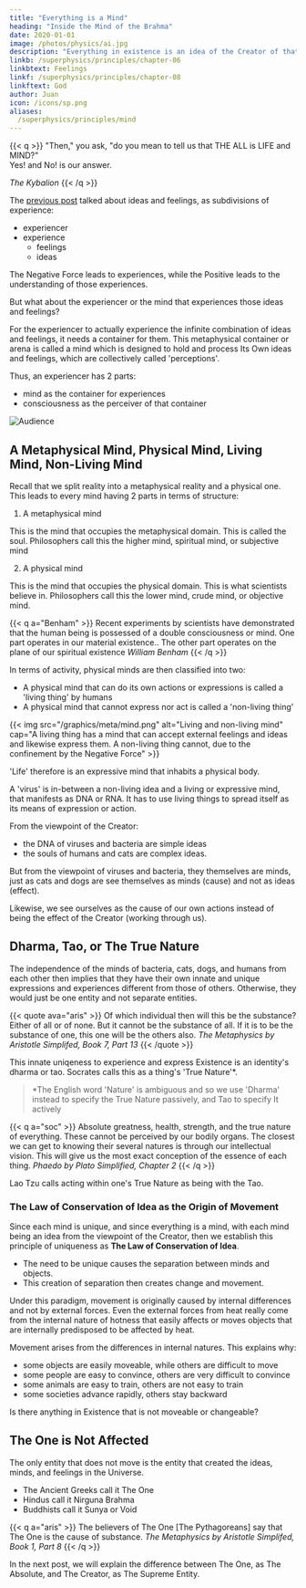 ```yaml
---
title: "Everything is a Mind"
heading: "Inside the Mind of the Brahma"
date: 2020-01-01
image: /photos/physics/ai.jpg
description: "Everything in existence is an idea of the Creator of that existence"
linkb: /superphysics/principles/chapter-06
linkbtext: Feelings
linkf: /superphysics/principles/chapter-08
linkftext: God
author: Juan
icon: /icons/sp.png
aliases:
  /superphysics/principles/mind
---
```



{{< q >}}
"Then," you ask, "do you mean to tell us that THE ALL is LIFE and MIND?" 
<br/>
Yes! and No! is our answer.

<cite>The Kybalion</cite>
{{< /q >}}



The [previous post](/superphysics/principles/idea) talked about ideas and feelings, as subdivisions of experience:

- experiencer
- experience
  - feelings 
  - ideas

The Negative Force leads to experiences, while the Positive leads to the understanding of those experiences.  

But what about the experiencer or the mind that experiences those ideas and feelings? 

<!-- So far, the matrix of existence has two aspects:
- metaphysical
- physical

The contents of this matrix are only:
- experiencer
- experience (as ideas and feelings) -->

For the experiencer to actually experience the infinite combination of ideas and feelings, it needs a container for them. This metaphysical container or arena is called a mind which is designed to hold and process Its Own ideas and feelings, which are collectively called 'perceptions'.

Thus, an experiencer has 2 parts:
- mind as the container for experiences
- consciousness as the perceiver of that container

![Audience](https://sorasystem.sirv.com/photos/audience.jpg)


## A Metaphysical Mind, Physical Mind, Living Mind, Non-Living Mind

Recall that we split reality into a metaphysical reality and a physical one. This leads to every mind having 2 parts in terms of structure:

1. A metaphysical mind

This is the mind that occupies the metaphysical domain. This is called the soul. Philosophers call this the higher mind, spiritual mind, or subjective mind

2. A physical mind 

This is the mind that occupies the physical domain. This is what scientists believe in. Philosophers call this the lower mind, crude mind, or objective mind. 


{{< q a="Benham" >}}
Recent experiments by scientists have demonstrated that the human being is possessed of a double consciousness or mind. One part operates in our material existence.. The other part operates on the plane of our spiritual existence
<cite>William Benham</cite>
{{< /q >}}


In terms of activity, physical minds are then classified into two:

- A physical mind that can do its own actions or expressions is called a 'living thing' by humans
- A physical mind that cannot express nor act is called a 'non-living thing'

{{< img src="/graphics/meta/mind.png" alt="Living and non-living mind" cap="A living thing has a mind that can accept external feelings and ideas and likewise express them. A non-living thing cannot, due to the confinement by the Negative Force" >}}


'Life' therefore is an expressive mind that inhabits a physical body. <!-- A 'soul', then, is such a mind that exists independent of a body.  -->

A 'virus' is in-between a non-living idea and a living or expressive mind, that manifests as DNA or RNA. It has to use living things to spread itself as its means of expression or action.

From the viewpoint of the Creator:
- the DNA of viruses and bacteria are simple ideas
- the souls of humans and cats are complex ideas.

But from the viewpoint of viruses and bacteria, they themselves are minds, just as cats and dogs are see themselves as minds (cause) and not as ideas (effect). 

Likewise, we see ourselves as the cause of our own actions instead of being the effect of the Creator (working through us).


## Dharma, Tao, or The True Nature

The independence of the minds of bacteria, cats, dogs, and humans from each other then implies that they have their own innate and unique expressions and experiences different from those of others. Otherwise, they would just be one entity and not separate entities. 

{{< quote ava="aris" >}}
Of which individual then will this be the substance?  Either of all or of none. But it cannot be the substance of all. If it is to be the substance of one, this one will be the others also.
<cite>The Metaphysics by Aristotle Simplifed, Book 7, Part 13</cite>
{{< /quote >}}


This innate uniqeness to experience and express Existence is an identity's dharma or tao. Socrates calls this <!-- innate need and design --> as a thing's 'True Nature'*. 


> *The English word 'Nature' is ambiguous and so we use 'Dharma' instead to specify the True Nature passively, and Tao to specify It actively  


{{< q a="soc" >}}
Absolute greatness, health, strength, and the true nature of everything. These cannot be perceived by our bodily organs. The closest we can get to knowing their several natures is through our intellectual vision. This will give us the most exact conception of the  essence of each thing.
<cite>Phaedo by Plato Simplified, Chapter 2</cite>
{{< /q >}}

Lao Tzu calls acting within one's True Nature as being with the Tao. 



### The Law of Conservation of Idea as the Origin of Movement

Since each mind is unique, and since everything is a mind, with each mind being an idea from the viewpoint of the Creator, then we establish this principle of uniqueness as **The Law of Conservation of Idea**.
- The need to be unique causes the separation between minds and objects.
- This creation of separation then creates change and movement.   

Under this paradigm, movement is originally caused by internal differences and not by external forces. Even the external forces from heat really come from the internal nature of hotness that easily affects or moves objects that are internally predisposed to be affected by heat. 

Movement arises from the differences in internal natures. This explains why:
- some objects are easily moveable, while others are difficult to move
- some people are easy to convince, others are very difficult to convince
- some animals are easy to train, others are not easy to train
- some societies advance rapidly, others stay backward

Is there anything in Existence that is not moveable or changeable?


## The One is Not Affected

The only entity that does not move is the entity that created the ideas, minds, and feelings in the Universe.
- The Ancient Greeks call it The One
- Hindus call it Nirguna Brahma
- Buddhists call it Sunya or Void

{{< q a="aris" >}}
The believers of The One [The Pythagoreans] say that The One is the cause of substance. 
<cite>The Metaphysics by Aristotle Simplifed, Book 1, Part 8</cite>
{{< /q >}}


In the next post, we will explain the difference between The One, as The Absolute, and The Creator, as The Supreme Entity.
<!--  Morality is Always Relative -->

<!-- Good and evil then is how this need is protected or destroyed. Thus, morality, or the perception of good and bad, depends on two things:

- the nature of object
- the nature of the experiencers of the object 

This is why morality is always relative and changing. One society might feel that it is moral to be liberal, while another will feel that liberality is immoral and that conservatism is moral.  -->




<!-- In Tantra Yoga, the Supreme Entity merely exists alone, without space nor time. Since a thing exists only if it is perceived, then as an absolute entity, the Supreme Entity technically did not exist and did not have value because It was alone.

To solve this problem, It made perceivers of Itself from Itself (since there was nothing else). In other words, It split Itself into infinite entities, both conscious and unconscious.

The original substance of these entities is called Shiva and the force that splits it up is called Shakti. The original form is called Nirguna Brahma and the resultant form is called Saguna Brahma or the entire observable universe and multiverses.

Since existence was created for the Creator and not the ‘createes’ then by default all existing entities feel an urge to know the Creator. The deepest and most lasting happiness is achieved when it is related to the Creator. This is generally called spirituality. The process for achieving this happiness is called yoga, which aims to unify the createe (soul) with the Creator (pure consciousness). The exact state of union is called samadhi. -->

<!-- Since everything in existence is from the ideas of the Creator of existence, then dharma and morals can be properly attributed to It. -->


<!-- Ideas are static metaphysical objects carved out of the infinity of possible objects. Instead of mass, ideas use probability and all ideas have an equal probability. Even consciousness is an idea. It is its starting point in the physical dimension that makes the difference. For example, if Covid started in Antartica then it would be an insignificant idea. If a galaxy started in an energy-less part of the universe, then it would be insignificant as well. So the idea that supports Covid is its RNA, just as the idea supporting a galaxy is its supermassive black hole and there is no need for dark matter and that's why they will never find it no matter how many MIT or Berkley geniuses they throw at it. -->


<!-- Our solution to differences in moral standards is to get as many feelings as possible and then get the lowest-common-denominator-feeling that can serve as the base of a universal moral system. 
 -->